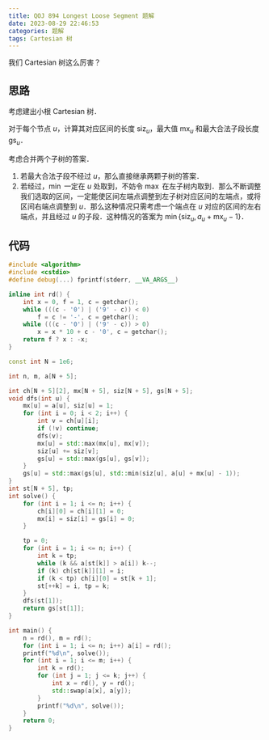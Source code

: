 ```yaml
---
title: QOJ 894 Longest Loose Segment 题解
date: 2023-08-29 22:46:53
categories: 题解
tags: Cartesian 树
---
```


我们 Cartesian 树这么厉害？

<!-- more -->

## 思路

考虑建出小根 Cartesian 树．

对于每个节点 $u$，计算其对应区间的长度 $\mathrm{siz}_u$，最大值 $\mathrm{mx}_u$ 和最大合法子段长度 $\mathrm{gs}_u$．

考虑合并两个子树的答案．

1. 若最大合法子段不经过 $u$，那么直接继承两颗子树的答案．
2. 若经过，$\min$ 一定在 $u$ 处取到，不妨令 $\max$ 在左子树内取到．那么不断调整我们选取的区间，一定能使区间左端点调整到左子树对应区间的左端点，或将区间右端点调整到 $u$．那么这种情况只需考虑一个端点在 $u$ 对应的区间的左右端点，并且经过 $u$ 的子段．这种情况的答案为 $\min\{\mathrm{siz}_u, a_u + \mathrm{mx}_u - 1\}$．

## 代码

```cpp
#include <algorithm>
#include <cstdio>
#define debug(...) fprintf(stderr, __VA_ARGS__)

inline int rd() {
	int x = 0, f = 1, c = getchar();
	while (((c - '0') | ('9' - c)) < 0)
		f = c != '-', c = getchar();
	while (((c - '0') | ('9' - c)) > 0)
		x = x * 10 + c - '0', c = getchar();
	return f ? x : -x;
}

const int N = 1e6;

int n, m, a[N + 5];

int ch[N + 5][2], mx[N + 5], siz[N + 5], gs[N + 5];
void dfs(int u) {
	mx[u] = a[u], siz[u] = 1;
	for (int i = 0; i < 2; i++) {
		int v = ch[u][i];
		if (!v) continue;
		dfs(v);
		mx[u] = std::max(mx[u], mx[v]);
		siz[u] += siz[v];
		gs[u] = std::max(gs[u], gs[v]);
	}
	gs[u] = std::max(gs[u], std::min(siz[u], a[u] + mx[u] - 1));
}
int st[N + 5], tp;
int solve() {
	for (int i = 1; i <= n; i++) {
		ch[i][0] = ch[i][1] = 0;
		mx[i] = siz[i] = gs[i] = 0;
	}

	tp = 0;
	for (int i = 1; i <= n; i++) {
		int k = tp;
		while (k && a[st[k]] > a[i]) k--;
		if (k) ch[st[k]][1] = i;
		if (k < tp) ch[i][0] = st[k + 1];
		st[++k] = i, tp = k;
	}
	dfs(st[1]);
	return gs[st[1]];
}

int main() {
	n = rd(), m = rd();
	for (int i = 1; i <= n; i++) a[i] = rd();
	printf("%d\n", solve());
	for (int i = 1; i <= m; i++) {
		int k = rd();
		for (int j = 1; j <= k; j++) {
			int x = rd(), y = rd();
			std::swap(a[x], a[y]);
		}
		printf("%d\n", solve());
	}
	return 0;
}
```
